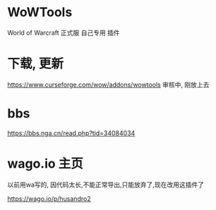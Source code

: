 # WoWTools
World of Warcraft 正式服 自己专用 插件

# 下载, 更新
https://www.curseforge.com/wow/addons/wowtools
审核中, 刚放上去

# bbs
https://bbs.nga.cn/read.php?tid=34084034

# wago.io 主页

以前用wa写的, 因代码太长,不能正常导出,只能放弃了,现在改用这插件了

https://wago.io/p/husandro2
